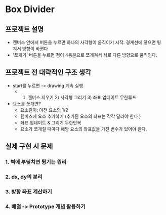 # Box Divider

## 프로젝트 설명

- 캔버스 안에서 버튼을 누르면 하나의 사각형이 움직이기 시작. 경계선에 닿으면 튕겨서 방향이 바뀐다
- '쪼개기' 버튼을 누르면 점이 4등분으로 쪼개져서 서로 다른 방향으로 움직인다.

## 프로젝트 전 대략적인 구조 생각

- start를 누르면 -> drawing 계속 실행
  - 1. 캔버스 지우기 2) 사각형 그리기 3) 좌표 업데이트 무한루프
- 요소를 쪼개면?
  - 요소길이: 이전 요소의 1/2
  - 캔버스에 요소 추가하기 (추가된 요소의 좌표는 각각 달라야 한다 )
  - 좌표 업데이트 & 그리기 무한반복
  - 요소가 쪼개질 때마다 해당 요소의 좌표값을 가진 변수가 있어야 한다.

## 실제 구현 시 문제

### 1. 벽에 부딪치면 튕기는 원리

### 2. dx, dy의 분리

### 3. 방향 좌표 계산하기

### 4. 배열 -> Prototype 개념 활용하기
